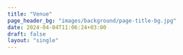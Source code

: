 ```yaml
---
title: "Venue"
page_header_bg: "images/background/page-title-bg.jpg"
date: 2024-04-04T11:06:24+03:00
draft: false
layout: "single"
---
```

